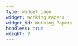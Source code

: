 ```yaml
---
type: widget_page
widget: Working Papers
widget_id: Working Papers
headless: true
weight: 2
---
```

